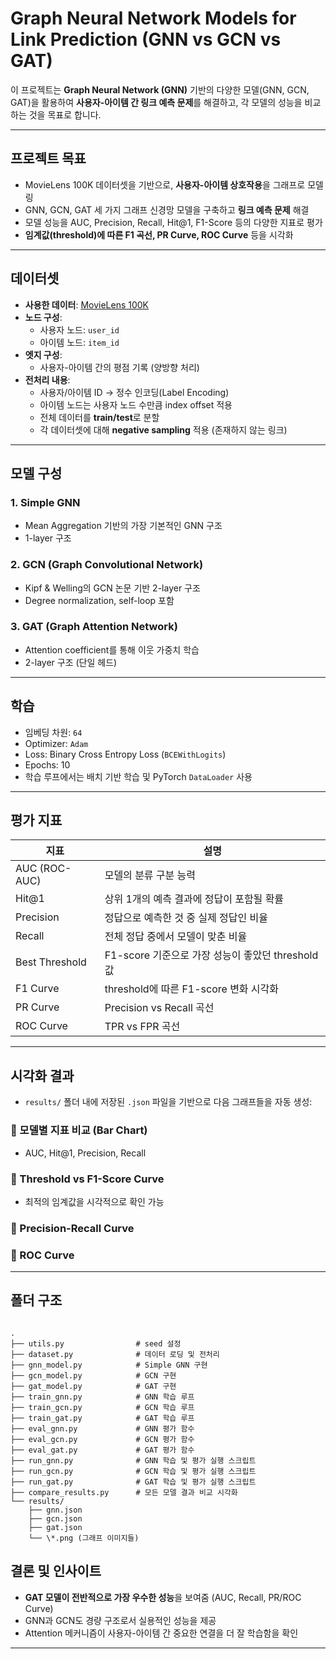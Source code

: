 
#  Graph Neural Network Models for Link Prediction (GNN vs GCN vs GAT)

이 프로젝트는 **Graph Neural Network (GNN)** 기반의 다양한 모델(GNN, GCN, GAT)을 활용하여 **사용자-아이템 간 링크 예측 문제**를 해결하고, 각 모델의 성능을 비교하는 것을 목표로 합니다.

---

##  프로젝트 목표

- MovieLens 100K 데이터셋을 기반으로, **사용자-아이템 상호작용**을 그래프로 모델링
- GNN, GCN, GAT 세 가지 그래프 신경망 모델을 구축하고 **링크 예측 문제** 해결
- 모델 성능을 AUC, Precision, Recall, Hit@1, F1-Score 등의 다양한 지표로 평가
- **임계값(threshold)에 따른 F1 곡선, PR Curve, ROC Curve** 등을 시각화

---

##  데이터셋

- **사용한 데이터**: [MovieLens 100K](https://grouplens.org/datasets/movielens/100k/)
- **노드 구성**: 
  - 사용자 노드: `user_id`
  - 아이템 노드: `item_id`
- **엣지 구성**: 
  - 사용자-아이템 간의 평점 기록 (양방향 처리)
- **전처리 내용**:
  - 사용자/아이템 ID → 정수 인코딩(Label Encoding)
  - 아이템 노드는 사용자 노드 수만큼 index offset 적용
  - 전체 데이터를 **train/test**로 분할
  - 각 데이터셋에 대해 **negative sampling** 적용 (존재하지 않는 링크)

---

##  모델 구성

###  1. Simple GNN
- Mean Aggregation 기반의 가장 기본적인 GNN 구조
- 1-layer 구조

###  2. GCN (Graph Convolutional Network)
- Kipf & Welling의 GCN 논문 기반 2-layer 구조
- Degree normalization, self-loop 포함

###  3. GAT (Graph Attention Network)
- Attention coefficient를 통해 이웃 가중치 학습
- 2-layer 구조 (단일 헤드)

---

##  학습

- 임베딩 차원: `64`
- Optimizer: `Adam`
- Loss: Binary Cross Entropy Loss (`BCEWithLogits`)
- Epochs: 10
- 학습 루프에서는 배치 기반 학습 및 PyTorch `DataLoader` 사용

---

##  평가 지표

| 지표 | 설명 |
|------|------|
| AUC (ROC-AUC) | 모델의 분류 구분 능력 |
| Hit@1 | 상위 1개의 예측 결과에 정답이 포함될 확률 |
| Precision | 정답으로 예측한 것 중 실제 정답인 비율 |
| Recall | 전체 정답 중에서 모델이 맞춘 비율 |
| Best Threshold | F1-score 기준으로 가장 성능이 좋았던 threshold 값 |
| F1 Curve | threshold에 따른 F1-score 변화 시각화 |
| PR Curve | Precision vs Recall 곡선 |
| ROC Curve | TPR vs FPR 곡선 |

---

##  시각화 결과

- `results/` 폴더 내에 저장된 `.json` 파일을 기반으로 다음 그래프들을 자동 생성:

### 🔹 모델별 지표 비교 (Bar Chart)
- AUC, Hit@1, Precision, Recall

### 🔹 Threshold vs F1-Score Curve
- 최적의 임계값을 시각적으로 확인 가능

### 🔹 Precision-Recall Curve

### 🔹 ROC Curve

---

##  폴더 구조

```

.
├── utils.py                # seed 설정
├── dataset.py              # 데이터 로딩 및 전처리
├── gnn_model.py            # Simple GNN 구현
├── gcn_model.py            # GCN 구현
├── gat_model.py            # GAT 구현
├── train_gnn.py            # GNN 학습 루프
├── train_gcn.py            # GCN 학습 루프
├── train_gat.py            # GAT 학습 루프
├── eval_gnn.py             # GNN 평가 함수
├── eval_gcn.py             # GCN 평가 함수
├── eval_gat.py             # GAT 평가 함수
├── run_gnn.py              # GNN 학습 및 평가 실행 스크립트
├── run_gcn.py              # GCN 학습 및 평가 실행 스크립트
├── run_gat.py              # GAT 학습 및 평가 실행 스크립트
├── compare_results.py      # 모든 모델 결과 비교 시각화
└── results/
    ├── gnn.json
    ├── gcn.json
    ├── gat.json
    └── \*.png (그래프 이미지들)

```
##  결론 및 인사이트

* **GAT 모델이 전반적으로 가장 우수한 성능**을 보여줌 (AUC, Recall, PR/ROC Curve)
* GNN과 GCN도 경량 구조로서 실용적인 성능을 제공
* Attention 메커니즘이 사용자-아이템 간 중요한 연결을 더 잘 학습함을 확인

---

